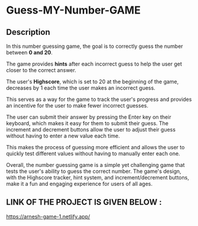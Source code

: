 # Guess-MY-Number-GAME

## Description 

In this number guessing game, the goal is to correctly guess the number between **0 and 20**. 

The game provides **hints** after each incorrect guess to help the user get closer to the correct answer. 

The user's **Highscore**, which is set to 20 at the beginning of the game, decreases by 1 each time the user makes an incorrect guess. 

This serves as a way for the game to track the user's progress and provides an incentive for the user to make fewer incorrect guesses.

The user can submit their answer by pressing the Enter key on their keyboard, which makes it easy for them to submit their guess. The increment and decrement buttons allow the user to adjust their guess without having to enter a new value each time. 

This makes the process of guessing more efficient and allows the user to quickly test different values without having to manually enter each one.

Overall, the number guessing game is a simple yet challenging game that tests the user's ability to guess the correct number. The game's design, with the Highscore tracker, hint system, and increment/decrement buttons, make it a fun and engaging experience for users of all ages.


## LINK OF THE PROJECT IS GIVEN BELOW : 

https://arnesh-game-1.netlify.app/

